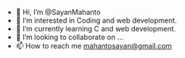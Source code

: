 - 👋 Hi, I’m @SayanMahanto
- 👀 I’m interested in Coding and web development.
- 🌱 I’m currently learning C and web development.
- 💞️ I’m looking to collaborate on ...
- 📫 How to reach me mahantosayan@gmail.com

<!---
SayanMahanto/SayanMahanto is a ✨ special ✨ repository because its `README.md` (this file) appears on your GitHub profile.
You can click the Preview link to take a look at your changes.
--->
